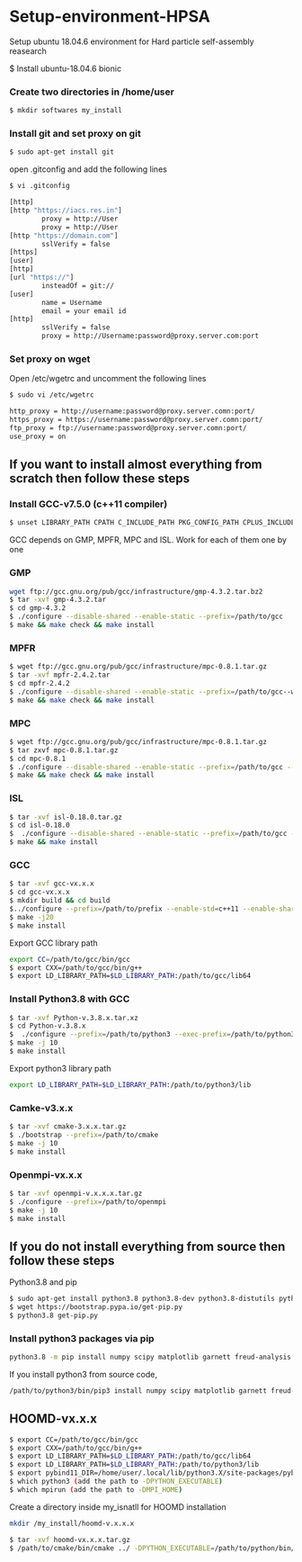 # Setup-environment-HPSA
Setup ubuntu 18.04.6 environment for Hard particle self-assembly reasearch

$ Install ubuntu-18.04.6 bionic

### Create two directories in /home/user
```bash
$ mkdir softwares my_install
```
### Install git and set proxy on git
```bash
$ sudo apt-get install git
```
open .gitconfig and add the following lines
```bash
$ vi .gitconfig
```
```bash
[http]
[http "https://iacs.res.in"]
        proxy = http://User
        proxy = http://User
[http "https://domain.com"]
        sslVerify = false
[https]
[user]
[http]
[url "https://"]
        insteadOf = git://
[user]
        name = Username
        email = your email id
[http]
        sslVerify = false
        proxy = http://Username:password@proxy.server.com:port
```
### Set proxy on wget
Open /etc/wgetrc and uncomment the following lines
```bash
$ sudo vi /etc/wgetrc
```
```bash
http_proxy = http://username:password@proxy.server.comn:port/
https_proxy = https://username:password@proxy.server.comn:port/
ftp_proxy = ftp://username:password@proxy.server.comn:port/
use_proxy = on
```
## If you want to install almost everything from scratch then follow these steps
### Install GCC-v7.5.0 (c++11 compiler)
```bash
$ unset LIBRARY_PATH CPATH C_INCLUDE_PATH PKG_CONFIG_PATH CPLUS_INCLUDE_PATH INCLUDE
```
GCC depends on GMP, MPFR, MPC and ISL. Work for each of them one by one
### GMP
```bash
wget ftp://gcc.gnu.org/pub/gcc/infrastructure/gmp-4.3.2.tar.bz2
$ tar -xvf gmp-4.3.2.tar
$ cd gmp-4.3.2
$ ./configure --disable-shared --enable-static --prefix=/path/to/gcc
$ make && make check && make install
```
### MPFR
```bash
$ wget ftp://gcc.gnu.org/pub/gcc/infrastructure/mpc-0.8.1.tar.gz
$ tar -xvf mpfr-2.4.2.tar
$ cd mpfr-2.4.2
$ ./configure --disable-shared --enable-static --prefix=/path/to/gcc--with-gmp=/path/to/gcc
$ make && make check && make install
```
### MPC
```bash
$ wget ftp://gcc.gnu.org/pub/gcc/infrastructure/mpc-0.8.1.tar.gz
$ tar zxvf mpc-0.8.1.tar.gz
$ cd mpc-0.8.1
$ ./configure --disable-shared --enable-static --prefix=/path/to/gcc --with-gmp=/path/to/gcc --with-mpfr=/path/to/gcc
$ make && make check && make install
```
### ISL
```bash
$ tar -xvf isl-0.18.0.tar.gz
$ cd isl-0.18.0
$  ./configure --disable-shared --enable-static --prefix=/path/to/gcc --with-gmp=/path/to/gcc
$ make && make install
```
### GCC
```bash
$ tar -xvf gcc-vx.x.x
$ cd gcc-vx.x.x
$ mkdir build && cd build
$../configure --prefix=/path/to/prefix --enable-std=c++11 --enable-shared --disable-bootstrap --disable-libstdcxx-pch --enable-languages=all --enable-threads=posix --with-gmp=/path/to/gcc --with-mpfr=/path/to/gcc --with-mpc=/path/to/gcc --with-libisl=/path/to/gcc --disable-multilib --disable-werror
$ make -j20
$ make install
```
Export GCC library path
```bash
export CC=/path/to/gcc/bin/gcc
$ export CXX=/path/to/gcc/bin/g++
$ export LD_LIBRARY_PATH=$LD_LIBRARY_PATH:/path/to/gcc/lib64
```

### Install Python3.8 with GCC
```bash
$ tar -xvf Python-v.3.8.x.tar.xz
$ cd Python-v.3.8.x
$  ./configure --prefix=/path/to/python3 --exec-prefix=/path/to/python3 --enable-shared
$ make -j 10
$ make install
```
Export python3 library path
```bash
export LD_LIBRARY_PATH=$LD_LIBRARY_PATH:/path/to/python3/lib
```
### Camke-v3.x.x
```bash
$ tar -xvf cmake-3.x.x.tar.gz
$ ./bootstrap --prefix=/path/to/cmake
$ make -j 10
$ make install
```
### Openmpi-vx.x.x
```bash
$ tar -xvf openmpi-v.x.x.x.tar.gz
$ ./configure --prefix=/path/to/openmpi
$ make -j 10
$ make install
```
## If you do not install everything from source then follow these steps
Python3.8 and pip
```bash
$ sudo apt-get install python3.8 python3.8-dev python3.8-distutils python3.8-venv
$ wget https://bootstrap.pypa.io/get-pip.py
$ python3.8 get-pip.py
```
### Install python3 packages via pip
```bash
python3.8 -m pip install numpy scipy matplotlib garnett freud-analysis alphashape Geometry3D rowan coxeter scikit-learn gsd pybind11
```
If you install python3 from source code,
```bash
/path/to/python3/bin/pip3 install numpy scipy matplotlib garnett freud-analysis alphashape Geometry3D rowan coxeter scikit-learn gsd pybind11
```
## HOOMD-vx.x.x
```bash
$ export CC=/path/to/gcc/bin/gcc
$ export CXX=/path/to/gcc/bin/g++
$ export LD_LIBRARY_PATH=$LD_LIBRARY_PATH:/path/to/gcc/lib64
$ export LD_LIBRARY_PATH=$LD_LIBRARY_PATH:/path/to/python3/lib
$ export pybind11_DIR=/home/user/.local/lib/python3.X/site-packages/pybind11
$ which python3 (add the path to -DPYTHON_EXECUTABLE)
$ which mpirun (add the path to -DMPI_HOME)
```
Create a directory inside my_isnatll for HOOMD installation
```bash
mkdir /my_install/hoomd-v.x.x.x
```

```bash
$ tar -xvf hoomd-vx.x.x.tar.gz
$ /path/to/cmake/bin/cmake ../ -DPYTHON_EXECUTABLE=/path/to/python/bin/python3 -DMPI_HOME=/path/to/openmpi/ -DCMAKE_INSTALL_PREFIX=/home/avisek/sumitava/my_install/hoomd_v2.9.6/lib/python -DCMAKE_PREFIX_PATH=/home/avisek/sumitava/my_install/llvm -DCMAKE_BUILD_TYPE="Debug" -DMKL_INCLUDE_DIR=MKL_INCLUDE_DIR-NOTFOUND -DMKL_LIBRARIES=MKL_LIBRARIES-NOTFOUND -DENABLE_CUDA=OFF -DENABLE_MPI=ON -DBUILD_JIT=ON
```
